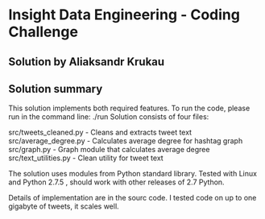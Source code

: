 Insight Data Engineering - Coding Challenge
===========================================================

## Solution by Aliaksandr Krukau

## Solution summary
This solution implements both required features.
To run the code, please run in the command line:
 ./run
Solution consists of four files:

src/tweets_cleaned.py - Cleans and extracts tweet text
src/average_degree.py - Calculates average degree for hashtag graph
src/graph.py - Graph module that calculates average degree
src/text_utilities.py - Clean utility for tweet text

The solution uses modules from Python standard library.
Tested with Linux and Python 2.7.5 , should work with other releases of 2.7 Python.

Details of implementation are in the sourc code. 
I tested code on up to one gigabyte of tweets, it scales well.

 

